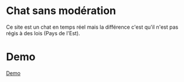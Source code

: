 # Chat sans modération

Ce site est un chat en temps réel mais la différence c'est qu'il n'est pas régis à des lois (Pays de l'Est).

# Demo 

[Demo](https://non-moderation-chat-uoiwjyphiu.now.sh)